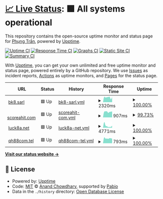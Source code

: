# [📈 Live Status](https://phungtd.github.io/upptime): <!--live status--> **🟩 All systems operational**

This repository contains the open-source uptime monitor and status page for [Phụng Trần](https://phungtd.github.io/upptime), powered by [Upptime](https://github.com/upptime/upptime).

[![Uptime CI](https://github.com/phungtd/upptime/workflows/Uptime%20CI/badge.svg)](https://github.com/phungtd/upptime/actions?query=workflow%3A%22Uptime+CI%22)
[![Response Time CI](https://github.com/phungtd/upptime/workflows/Response%20Time%20CI/badge.svg)](https://github.com/phungtd/upptime/actions?query=workflow%3A%22Response+Time+CI%22)
[![Graphs CI](https://github.com/phungtd/upptime/workflows/Graphs%20CI/badge.svg)](https://github.com/phungtd/upptime/actions?query=workflow%3A%22Graphs+CI%22)
[![Static Site CI](https://github.com/phungtd/upptime/workflows/Static%20Site%20CI/badge.svg)](https://github.com/phungtd/upptime/actions?query=workflow%3A%22Static+Site+CI%22)
[![Summary CI](https://github.com/phungtd/upptime/workflows/Summary%20CI/badge.svg)](https://github.com/phungtd/upptime/actions?query=workflow%3A%22Summary+CI%22)

With [Upptime](https://upptime.js.org), you can get your own unlimited and free uptime monitor and status page, powered entirely by a GitHub repository. We use [Issues](https://github.com/phungtd/upptime/issues) as incident reports, [Actions](https://github.com/phungtd/upptime/actions) as uptime monitors, and [Pages](https://phungtd.github.io/upptime) for the status page.

<!--start: status pages-->
<!-- This summary is generated by Upptime (https://github.com/upptime/upptime) -->
<!-- Do not edit this manually, your changes will be overwritten -->
<!-- prettier-ignore -->
| URL | Status | History | Response Time | Uptime |
| --- | ------ | ------- | ------------- | ------ |
| <img alt="" src="https://icons.duckduckgo.com/ip3/bk8.sarl.ico" height="13"> [bk8.sarl](https://bk8.sarl) | 🟩 Up | [bk8-sarl.yml](https://github.com/phungtd/upptime/commits/HEAD/history/bk8-sarl.yml) | <details><summary><img alt="Response time graph" src="./graphs/bk8-sarl/response-time-week.png" height="20"> 2320ms</summary><br><a href="https://uptime.web7m.com/history/bk8-sarl"><img alt="Response time 1154" src="https://img.shields.io/endpoint?url=https%3A%2F%2Fraw.githubusercontent.com%2Fphungtd%2Fupptime%2FHEAD%2Fapi%2Fbk8-sarl%2Fresponse-time.json"></a><br><a href="https://uptime.web7m.com/history/bk8-sarl"><img alt="24-hour response time 2440" src="https://img.shields.io/endpoint?url=https%3A%2F%2Fraw.githubusercontent.com%2Fphungtd%2Fupptime%2FHEAD%2Fapi%2Fbk8-sarl%2Fresponse-time-day.json"></a><br><a href="https://uptime.web7m.com/history/bk8-sarl"><img alt="7-day response time 2320" src="https://img.shields.io/endpoint?url=https%3A%2F%2Fraw.githubusercontent.com%2Fphungtd%2Fupptime%2FHEAD%2Fapi%2Fbk8-sarl%2Fresponse-time-week.json"></a><br><a href="https://uptime.web7m.com/history/bk8-sarl"><img alt="30-day response time 1431" src="https://img.shields.io/endpoint?url=https%3A%2F%2Fraw.githubusercontent.com%2Fphungtd%2Fupptime%2FHEAD%2Fapi%2Fbk8-sarl%2Fresponse-time-month.json"></a><br><a href="https://uptime.web7m.com/history/bk8-sarl"><img alt="1-year response time 1154" src="https://img.shields.io/endpoint?url=https%3A%2F%2Fraw.githubusercontent.com%2Fphungtd%2Fupptime%2FHEAD%2Fapi%2Fbk8-sarl%2Fresponse-time-year.json"></a></details> | <details><summary><a href="https://uptime.web7m.com/history/bk8-sarl">100.00%</a></summary><a href="https://uptime.web7m.com/history/bk8-sarl"><img alt="All-time uptime 99.12%" src="https://img.shields.io/endpoint?url=https%3A%2F%2Fraw.githubusercontent.com%2Fphungtd%2Fupptime%2FHEAD%2Fapi%2Fbk8-sarl%2Fuptime.json"></a><br><a href="https://uptime.web7m.com/history/bk8-sarl"><img alt="24-hour uptime 100.00%" src="https://img.shields.io/endpoint?url=https%3A%2F%2Fraw.githubusercontent.com%2Fphungtd%2Fupptime%2FHEAD%2Fapi%2Fbk8-sarl%2Fuptime-day.json"></a><br><a href="https://uptime.web7m.com/history/bk8-sarl"><img alt="7-day uptime 100.00%" src="https://img.shields.io/endpoint?url=https%3A%2F%2Fraw.githubusercontent.com%2Fphungtd%2Fupptime%2FHEAD%2Fapi%2Fbk8-sarl%2Fuptime-week.json"></a><br><a href="https://uptime.web7m.com/history/bk8-sarl"><img alt="30-day uptime 100.00%" src="https://img.shields.io/endpoint?url=https%3A%2F%2Fraw.githubusercontent.com%2Fphungtd%2Fupptime%2FHEAD%2Fapi%2Fbk8-sarl%2Fuptime-month.json"></a><br><a href="https://uptime.web7m.com/history/bk8-sarl"><img alt="1-year uptime 99.12%" src="https://img.shields.io/endpoint?url=https%3A%2F%2Fraw.githubusercontent.com%2Fphungtd%2Fupptime%2FHEAD%2Fapi%2Fbk8-sarl%2Fuptime-year.json"></a></details>
| <img alt="" src="https://icons.duckduckgo.com/ip3/scoreahit.com.ico" height="13"> [scoreahit.com](https://scoreahit.com) | 🟩 Up | [scoreahit-com.yml](https://github.com/phungtd/upptime/commits/HEAD/history/scoreahit-com.yml) | <details><summary><img alt="Response time graph" src="./graphs/scoreahit-com/response-time-week.png" height="20"> 907ms</summary><br><a href="https://uptime.web7m.com/history/scoreahit-com"><img alt="Response time 1050" src="https://img.shields.io/endpoint?url=https%3A%2F%2Fraw.githubusercontent.com%2Fphungtd%2Fupptime%2FHEAD%2Fapi%2Fscoreahit-com%2Fresponse-time.json"></a><br><a href="https://uptime.web7m.com/history/scoreahit-com"><img alt="24-hour response time 905" src="https://img.shields.io/endpoint?url=https%3A%2F%2Fraw.githubusercontent.com%2Fphungtd%2Fupptime%2FHEAD%2Fapi%2Fscoreahit-com%2Fresponse-time-day.json"></a><br><a href="https://uptime.web7m.com/history/scoreahit-com"><img alt="7-day response time 907" src="https://img.shields.io/endpoint?url=https%3A%2F%2Fraw.githubusercontent.com%2Fphungtd%2Fupptime%2FHEAD%2Fapi%2Fscoreahit-com%2Fresponse-time-week.json"></a><br><a href="https://uptime.web7m.com/history/scoreahit-com"><img alt="30-day response time 994" src="https://img.shields.io/endpoint?url=https%3A%2F%2Fraw.githubusercontent.com%2Fphungtd%2Fupptime%2FHEAD%2Fapi%2Fscoreahit-com%2Fresponse-time-month.json"></a><br><a href="https://uptime.web7m.com/history/scoreahit-com"><img alt="1-year response time 1050" src="https://img.shields.io/endpoint?url=https%3A%2F%2Fraw.githubusercontent.com%2Fphungtd%2Fupptime%2FHEAD%2Fapi%2Fscoreahit-com%2Fresponse-time-year.json"></a></details> | <details><summary><a href="https://uptime.web7m.com/history/scoreahit-com">99.73%</a></summary><a href="https://uptime.web7m.com/history/scoreahit-com"><img alt="All-time uptime 89.16%" src="https://img.shields.io/endpoint?url=https%3A%2F%2Fraw.githubusercontent.com%2Fphungtd%2Fupptime%2FHEAD%2Fapi%2Fscoreahit-com%2Fuptime.json"></a><br><a href="https://uptime.web7m.com/history/scoreahit-com"><img alt="24-hour uptime 98.13%" src="https://img.shields.io/endpoint?url=https%3A%2F%2Fraw.githubusercontent.com%2Fphungtd%2Fupptime%2FHEAD%2Fapi%2Fscoreahit-com%2Fuptime-day.json"></a><br><a href="https://uptime.web7m.com/history/scoreahit-com"><img alt="7-day uptime 99.73%" src="https://img.shields.io/endpoint?url=https%3A%2F%2Fraw.githubusercontent.com%2Fphungtd%2Fupptime%2FHEAD%2Fapi%2Fscoreahit-com%2Fuptime-week.json"></a><br><a href="https://uptime.web7m.com/history/scoreahit-com"><img alt="30-day uptime 99.94%" src="https://img.shields.io/endpoint?url=https%3A%2F%2Fraw.githubusercontent.com%2Fphungtd%2Fupptime%2FHEAD%2Fapi%2Fscoreahit-com%2Fuptime-month.json"></a><br><a href="https://uptime.web7m.com/history/scoreahit-com"><img alt="1-year uptime 89.16%" src="https://img.shields.io/endpoint?url=https%3A%2F%2Fraw.githubusercontent.com%2Fphungtd%2Fupptime%2FHEAD%2Fapi%2Fscoreahit-com%2Fuptime-year.json"></a></details>
| <img alt="" src="https://icons.duckduckgo.com/ip3/luck8a.net.ico" height="13"> [luck8a.net](https://luck8a.net) | 🟩 Up | [luck8a-net.yml](https://github.com/phungtd/upptime/commits/HEAD/history/luck8a-net.yml) | <details><summary><img alt="Response time graph" src="./graphs/luck8a-net/response-time-week.png" height="20"> 4771ms</summary><br><a href="https://uptime.web7m.com/history/luck8a-net"><img alt="Response time 2020" src="https://img.shields.io/endpoint?url=https%3A%2F%2Fraw.githubusercontent.com%2Fphungtd%2Fupptime%2FHEAD%2Fapi%2Fluck8a-net%2Fresponse-time.json"></a><br><a href="https://uptime.web7m.com/history/luck8a-net"><img alt="24-hour response time 4929" src="https://img.shields.io/endpoint?url=https%3A%2F%2Fraw.githubusercontent.com%2Fphungtd%2Fupptime%2FHEAD%2Fapi%2Fluck8a-net%2Fresponse-time-day.json"></a><br><a href="https://uptime.web7m.com/history/luck8a-net"><img alt="7-day response time 4771" src="https://img.shields.io/endpoint?url=https%3A%2F%2Fraw.githubusercontent.com%2Fphungtd%2Fupptime%2FHEAD%2Fapi%2Fluck8a-net%2Fresponse-time-week.json"></a><br><a href="https://uptime.web7m.com/history/luck8a-net"><img alt="30-day response time 3339" src="https://img.shields.io/endpoint?url=https%3A%2F%2Fraw.githubusercontent.com%2Fphungtd%2Fupptime%2FHEAD%2Fapi%2Fluck8a-net%2Fresponse-time-month.json"></a><br><a href="https://uptime.web7m.com/history/luck8a-net"><img alt="1-year response time 2020" src="https://img.shields.io/endpoint?url=https%3A%2F%2Fraw.githubusercontent.com%2Fphungtd%2Fupptime%2FHEAD%2Fapi%2Fluck8a-net%2Fresponse-time-year.json"></a></details> | <details><summary><a href="https://uptime.web7m.com/history/luck8a-net">100.00%</a></summary><a href="https://uptime.web7m.com/history/luck8a-net"><img alt="All-time uptime 78.77%" src="https://img.shields.io/endpoint?url=https%3A%2F%2Fraw.githubusercontent.com%2Fphungtd%2Fupptime%2FHEAD%2Fapi%2Fluck8a-net%2Fuptime.json"></a><br><a href="https://uptime.web7m.com/history/luck8a-net"><img alt="24-hour uptime 100.00%" src="https://img.shields.io/endpoint?url=https%3A%2F%2Fraw.githubusercontent.com%2Fphungtd%2Fupptime%2FHEAD%2Fapi%2Fluck8a-net%2Fuptime-day.json"></a><br><a href="https://uptime.web7m.com/history/luck8a-net"><img alt="7-day uptime 100.00%" src="https://img.shields.io/endpoint?url=https%3A%2F%2Fraw.githubusercontent.com%2Fphungtd%2Fupptime%2FHEAD%2Fapi%2Fluck8a-net%2Fuptime-week.json"></a><br><a href="https://uptime.web7m.com/history/luck8a-net"><img alt="30-day uptime 100.00%" src="https://img.shields.io/endpoint?url=https%3A%2F%2Fraw.githubusercontent.com%2Fphungtd%2Fupptime%2FHEAD%2Fapi%2Fluck8a-net%2Fuptime-month.json"></a><br><a href="https://uptime.web7m.com/history/luck8a-net"><img alt="1-year uptime 78.77%" src="https://img.shields.io/endpoint?url=https%3A%2F%2Fraw.githubusercontent.com%2Fphungtd%2Fupptime%2FHEAD%2Fapi%2Fluck8a-net%2Fuptime-year.json"></a></details>
| <img alt="" src="https://icons.duckduckgo.com/ip3/qh88com.tel.ico" height="13"> [qh88com.tel](https://qh88com.tel) | 🟩 Up | [qh88com-tel.yml](https://github.com/phungtd/upptime/commits/HEAD/history/qh88com-tel.yml) | <details><summary><img alt="Response time graph" src="./graphs/qh88com-tel/response-time-week.png" height="20"> 793ms</summary><br><a href="https://uptime.web7m.com/history/qh88com-tel"><img alt="Response time 1187" src="https://img.shields.io/endpoint?url=https%3A%2F%2Fraw.githubusercontent.com%2Fphungtd%2Fupptime%2FHEAD%2Fapi%2Fqh88com-tel%2Fresponse-time.json"></a><br><a href="https://uptime.web7m.com/history/qh88com-tel"><img alt="24-hour response time 748" src="https://img.shields.io/endpoint?url=https%3A%2F%2Fraw.githubusercontent.com%2Fphungtd%2Fupptime%2FHEAD%2Fapi%2Fqh88com-tel%2Fresponse-time-day.json"></a><br><a href="https://uptime.web7m.com/history/qh88com-tel"><img alt="7-day response time 793" src="https://img.shields.io/endpoint?url=https%3A%2F%2Fraw.githubusercontent.com%2Fphungtd%2Fupptime%2FHEAD%2Fapi%2Fqh88com-tel%2Fresponse-time-week.json"></a><br><a href="https://uptime.web7m.com/history/qh88com-tel"><img alt="30-day response time 789" src="https://img.shields.io/endpoint?url=https%3A%2F%2Fraw.githubusercontent.com%2Fphungtd%2Fupptime%2FHEAD%2Fapi%2Fqh88com-tel%2Fresponse-time-month.json"></a><br><a href="https://uptime.web7m.com/history/qh88com-tel"><img alt="1-year response time 1187" src="https://img.shields.io/endpoint?url=https%3A%2F%2Fraw.githubusercontent.com%2Fphungtd%2Fupptime%2FHEAD%2Fapi%2Fqh88com-tel%2Fresponse-time-year.json"></a></details> | <details><summary><a href="https://uptime.web7m.com/history/qh88com-tel">100.00%</a></summary><a href="https://uptime.web7m.com/history/qh88com-tel"><img alt="All-time uptime 57.85%" src="https://img.shields.io/endpoint?url=https%3A%2F%2Fraw.githubusercontent.com%2Fphungtd%2Fupptime%2FHEAD%2Fapi%2Fqh88com-tel%2Fuptime.json"></a><br><a href="https://uptime.web7m.com/history/qh88com-tel"><img alt="24-hour uptime 100.00%" src="https://img.shields.io/endpoint?url=https%3A%2F%2Fraw.githubusercontent.com%2Fphungtd%2Fupptime%2FHEAD%2Fapi%2Fqh88com-tel%2Fuptime-day.json"></a><br><a href="https://uptime.web7m.com/history/qh88com-tel"><img alt="7-day uptime 100.00%" src="https://img.shields.io/endpoint?url=https%3A%2F%2Fraw.githubusercontent.com%2Fphungtd%2Fupptime%2FHEAD%2Fapi%2Fqh88com-tel%2Fuptime-week.json"></a><br><a href="https://uptime.web7m.com/history/qh88com-tel"><img alt="30-day uptime 100.00%" src="https://img.shields.io/endpoint?url=https%3A%2F%2Fraw.githubusercontent.com%2Fphungtd%2Fupptime%2FHEAD%2Fapi%2Fqh88com-tel%2Fuptime-month.json"></a><br><a href="https://uptime.web7m.com/history/qh88com-tel"><img alt="1-year uptime 57.85%" src="https://img.shields.io/endpoint?url=https%3A%2F%2Fraw.githubusercontent.com%2Fphungtd%2Fupptime%2FHEAD%2Fapi%2Fqh88com-tel%2Fuptime-year.json"></a></details>

<!--end: status pages-->

[**Visit our status website →**](https://phungtd.github.io/upptime)

## 📄 License

- Powered by: [Upptime](https://github.com/upptime/upptime)
- Code: [MIT](./LICENSE) © [Anand Chowdhary](https://anandchowdhary.com), supported by [Pabio](https://pabio.com)
- Data in the `./history` directory: [Open Database License](https://opendatacommons.org/licenses/odbl/1-0/)
